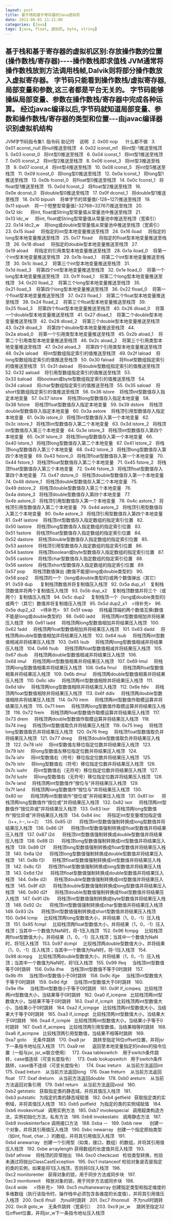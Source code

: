 ```yaml
---
layout: post
title: 基于栈和基于寄存器的Java虚拟机
date: 2011-06-01 11:21:00
categories: [Java]
tags: [java, float, 虚拟机, byte, string]
---
```

基于栈和基于寄存器的虚拟机区别:存放操作数的位置(操作数栈/寄存器)----操作数栈即求值栈
JVM通常将操作数栈放到方法调用栈帧,Dalvik则将部分操作数放入虚拟寄存器。
字节码只能看到操作数栈/虚拟寄存器,局部变量和参数,这三者都是平台无关的。
字节码能够操纵局部变量、参数在操作数栈/寄存器中完成各种运算。
经过javac编译以后,字节码就知道局部变量、参数和操作数栈/寄存器的类型和位置---由javac编译器识别虚拟机结构
-------------------------------------------------------------------------------------------------------

JVM字节码指令集1. 指令码 助记符    说明  
2. 0x00 nop      什么都不做  
3. 0x01 aconst_null 将null推送至栈顶  
4. 0x02 iconst_m1   将int型-1推送至栈顶  
5. 0x03 iconst_0   将int型0推送至栈顶  
6. 0x04 iconst_1   将int型1推送至栈顶  
7. 0x05 iconst_2   将int型2推送至栈顶  
8. 0x06 iconst_3   将int型3推送至栈顶  
9. 0x07 iconst_4   将int型4推送至栈顶  
10. 0x08 iconst_5   将int型5推送至栈顶  
11. 0x09 lconst_0   将long型0推送至栈顶  
12. 0x0a lconst_1   将long型1推送至栈顶  
13. 0x0b fconst_0   将float型0推送至栈顶  
14. 0x0c fconst_1   将float型1推送至栈顶  
15. 0x0d fconst_2   将float型2推送至栈顶  
16. 0x0e dconst_0   将double型0推送至栈顶  
17. 0x0f dconst_1   将double型1推送至栈顶  
18. 0x10 bipush    将单字节的常量值(-128~127)推送至栈顶  
19. 0x11 sipush    将一个短整型常量值(-32768~32767)推送至栈顶  
20. 0x12 ldc      将int, float或String型常量值从常量池中推送至栈顶  
21. 0x13 ldc_w     将int, float或String型常量值从常量池中推送至栈顶（宽索引）  
22. 0x14 ldc2_w    将long或double型常量值从常量池中推送至栈顶（宽索引）  
23. 0x15 iload     将指定的int型本地变量推送至栈顶  
24. 0x16 lload     将指定的long型本地变量推送至栈顶  
25. 0x17 fload     将指定的float型本地变量推送至栈顶  
26. 0x18 dload     将指定的double型本地变量推送至栈顶  
27. 0x19 aload     将指定的引用类型本地变量推送至栈顶  
28. 0x1a iload_0    将第一个int型本地变量推送至栈顶  
29. 0x1b iload_1    将第二个int型本地变量推送至栈顶  
30. 0x1c iload_2    将第三个int型本地变量推送至栈顶  
31. 0x1d iload_3    将第四个int型本地变量推送至栈顶  
32. 0x1e lload_0    将第一个long型本地变量推送至栈顶  
33. 0x1f lload_1    将第二个long型本地变量推送至栈顶  
34. 0x20 lload_2    将第三个long型本地变量推送至栈顶  
35. 0x21 lload_3    将第四个long型本地变量推送至栈顶  
36. 0x22 fload_0    将第一个float型本地变量推送至栈顶  
37. 0x23 fload_1    将第二个float型本地变量推送至栈顶  
38. 0x24 fload_2    将第三个float型本地变量推送至栈顶  
39. 0x25 fload_3    将第四个float型本地变量推送至栈顶  
40. 0x26 dload_0    将第一个double型本地变量推送至栈顶  
41. 0x27 dload_1    将第二个double型本地变量推送至栈顶  
42. 0x28 dload_2    将第三个double型本地变量推送至栈顶  
43. 0x29 dload_3    将第四个double型本地变量推送至栈顶  
44. 0x2a aload_0    将第一个引用类型本地变量推送至栈顶  
45. 0x2b aload_1    将第二个引用类型本地变量推送至栈顶  
46. 0x2c aload_2    将第三个引用类型本地变量推送至栈顶  
47. 0x2d aload_3    将第四个引用类型本地变量推送至栈顶  
48. 0x2e iaload    将int型数组指定索引的值推送至栈顶  
49. 0x2f laload    将long型数组指定索引的值推送至栈顶  
50. 0x30 faload    将float型数组指定索引的值推送至栈顶  
51. 0x31 daload    将double型数组指定索引的值推送至栈顶  
52. 0x32 aaload    将引用型数组指定索引的值推送至栈顶  
53. 0x33 baload    将boolean或byte型数组指定索引的值推送至栈顶  
54. 0x34 caload    将char型数组指定索引的值推送至栈顶  
55. 0x35 saload    将short型数组指定索引的值推送至栈顶  
56. 0x36 istore    将栈顶int型数值存入指定本地变量  
57. 0x37 lstore    将栈顶long型数值存入指定本地变量  
58. 0x38 fstore    将栈顶float型数值存入指定本地变量  
59. 0x39 dstore    将栈顶double型数值存入指定本地变量  
60. 0x3a astore    将栈顶引用型数值存入指定本地变量  
61. 0x3b istore_0   将栈顶int型数值存入第一个本地变量  
62. 0x3c istore_1   将栈顶int型数值存入第二个本地变量  
63. 0x3d istore_2   将栈顶int型数值存入第三个本地变量  
64. 0x3e istore_3   将栈顶int型数值存入第四个本地变量  
65. 0x3f lstore_0   将栈顶long型数值存入第一个本地变量  
66. 0x40 lstore_1   将栈顶long型数值存入第二个本地变量  
67. 0x41 lstore_2   将栈顶long型数值存入第三个本地变量  
68. 0x42 lstore_3   将栈顶long型数值存入第四个本地变量  
69. 0x43 fstore_0   将栈顶float型数值存入第一个本地变量  
70. 0x44 fstore_1   将栈顶float型数值存入第二个本地变量  
71. 0x45 fstore_2   将栈顶float型数值存入第三个本地变量  
72. 0x46 fstore_3   将栈顶float型数值存入第四个本地变量  
73. 0x47 dstore_0   将栈顶double型数值存入第一个本地变量  
74. 0x48 dstore_1   将栈顶double型数值存入第二个本地变量  
75. 0x49 dstore_2   将栈顶double型数值存入第三个本地变量  
76. 0x4a dstore_3   将栈顶double型数值存入第四个本地变量  
77. 0x4b astore_0   将栈顶引用型数值存入第一个本地变量  
78. 0x4c astore_1   将栈顶引用型数值存入第二个本地变量  
79. 0x4d astore_2   将栈顶引用型数值存入第三个本地变量  
80. 0x4e astore_3   将栈顶引用型数值存入第四个本地变量  
81. 0x4f iastore    将栈顶int型数值存入指定数组的指定索引位置  
82. 0x50 lastore    将栈顶long型数值存入指定数组的指定索引位置  
83. 0x51 fastore    将栈顶float型数值存入指定数组的指定索引位置  
84. 0x52 dastore    将栈顶double型数值存入指定数组的指定索引位置  
85. 0x53 aastore    将栈顶引用型数值存入指定数组的指定索引位置  
86. 0x54 bastore    将栈顶boolean或byte型数值存入指定数组的指定索引位置  
87. 0x55 castore    将栈顶char型数值存入指定数组的指定索引位置  
88. 0x56 sastore    将栈顶short型数值存入指定数组的指定索引位置  
89. 0x57 pop      将栈顶数值弹出 (数值不能是long或double类型的)  
90. 0x58 pop2     将栈顶的一个（long或double类型的)或两个数值弹出（其它）  
91. 0x59 dup      复制栈顶数值并将复制值压入栈顶  
92. 0x5a dup_x1    复制栈顶数值并将两个复制值压入栈顶  
93. 0x5b dup_x2    复制栈顶数值并将三个（或两个）复制值压入栈顶  
94. 0x5c dup2     复制栈顶一个（long或double类型的)或两个（其它）数值并将复制值压入栈顶  
95. 0x5d dup2_x1    <待补充>  
96. 0x5e dup2_x2    <待补充>  
97. 0x5f swap     将栈最顶端的两个数值互换(数值不能是long或double类型的)  
98. 0x60 iadd     将栈顶两int型数值相加并将结果压入栈顶  
99. 0x61 ladd     将栈顶两long型数值相加并将结果压入栈顶  
100. 0x62 fadd     将栈顶两float型数值相加并将结果压入栈顶  
101. 0x63 dadd     将栈顶两double型数值相加并将结果压入栈顶  
102. 0x64 isub     将栈顶两int型数值相减并将结果压入栈顶  
103. 0x65 lsub     将栈顶两long型数值相减并将结果压入栈顶  
104. 0x66 fsub     将栈顶两float型数值相减并将结果压入栈顶  
105. 0x67 dsub     将栈顶两double型数值相减并将结果压入栈顶  
106. 0x68 imul     将栈顶两int型数值相乘并将结果压入栈顶  
107. 0x69 lmul     将栈顶两long型数值相乘并将结果压入栈顶  
108. 0x6a fmul     将栈顶两float型数值相乘并将结果压入栈顶  
109. 0x6b dmul     将栈顶两double型数值相乘并将结果压入栈顶  
110. 0x6c idiv     将栈顶两int型数值相除并将结果压入栈顶  
111. 0x6d ldiv     将栈顶两long型数值相除并将结果压入栈顶  
112. 0x6e fdiv     将栈顶两float型数值相除并将结果压入栈顶  
113. 0x6f ddiv     将栈顶两double型数值相除并将结果压入栈顶  
114. 0x70 irem     将栈顶两int型数值作取模运算并将结果压入栈顶  
115. 0x71 lrem     将栈顶两long型数值作取模运算并将结果压入栈顶  
116. 0x72 frem     将栈顶两float型数值作取模运算并将结果压入栈顶  
117. 0x73 drem     将栈顶两double型数值作取模运算并将结果压入栈顶  
118. 0x74 ineg     将栈顶int型数值取负并将结果压入栈顶  
119. 0x75 lneg     将栈顶long型数值取负并将结果压入栈顶  
120. 0x76 fneg     将栈顶float型数值取负并将结果压入栈顶  
121. 0x77 dneg     将栈顶double型数值取负并将结果压入栈顶  
122. 0x78 ishl     将int型数值左移位指定位数并将结果压入栈顶  
123. 0x79 lshl     将long型数值左移位指定位数并将结果压入栈顶  
124. 0x7a ishr     将int型数值右（符号）移位指定位数并将结果压入栈顶  
125. 0x7b lshr     将long型数值右（符号）移位指定位数并将结果压入栈顶  
126. 0x7c iushr     将int型数值右（无符号）移位指定位数并将结果压入栈顶  
127. 0x7d lushr     将long型数值右（无符号）移位指定位数并将结果压入栈顶  
128. 0x7e iand     将栈顶两int型数值作“按位与”并将结果压入栈顶  
129. 0x7f land     将栈顶两long型数值作“按位与”并将结果压入栈顶  
130. 0x80 ior      将栈顶两int型数值作“按位或”并将结果压入栈顶  
131. 0x81 lor      将栈顶两long型数值作“按位或”并将结果压入栈顶  
132. 0x82 ixor     将栈顶两int型数值作“按位异或”并将结果压入栈顶  
133. 0x83 lxor     将栈顶两long型数值作“按位异或”并将结果压入栈顶  
134. 0x84 iinc     将指定int型变量增加指定值（i++, i--, i+=2）  
135. 0x85 i2l      将栈顶int型数值强制转换成long型数值并将结果压入栈顶  
136. 0x86 i2f      将栈顶int型数值强制转换成float型数值并将结果压入栈顶  
137. 0x87 i2d      将栈顶int型数值强制转换成double型数值并将结果压入栈顶  
138. 0x88 l2i      将栈顶long型数值强制转换成int型数值并将结果压入栈顶  
139. 0x89 l2f      将栈顶long型数值强制转换成float型数值并将结果压入栈顶  
140. 0x8a l2d      将栈顶long型数值强制转换成double型数值并将结果压入栈顶  
141. 0x8b f2i      将栈顶float型数值强制转换成int型数值并将结果压入栈顶  
142. 0x8c f2l      将栈顶float型数值强制转换成long型数值并将结果压入栈顶  
143. 0x8d f2d      将栈顶float型数值强制转换成double型数值并将结果压入栈顶  
144. 0x8e d2i      将栈顶double型数值强制转换成int型数值并将结果压入栈顶  
145. 0x8f d2l      将栈顶double型数值强制转换成long型数值并将结果压入栈顶  
146. 0x90 d2f      将栈顶double型数值强制转换成float型数值并将结果压入栈顶  
147. 0x91 i2b      将栈顶int型数值强制转换成byte型数值并将结果压入栈顶  
148. 0x92 i2c      将栈顶int型数值强制转换成char型数值并将结果压入栈顶  
149. 0x93 i2s      将栈顶int型数值强制转换成short型数值并将结果压入栈顶  
150. 0x94 lcmp     比较栈顶两long型数值大小，并将结果（1，0，-1）压入栈顶  
151. 0x95 fcmpl     比较栈顶两float型数值大小，并将结果（1，0，-1）压入栈顶；当其中一个数值为NaN时，将-1压入栈顶  
152. 0x96 fcmpg     比较栈顶两float型数值大小，并将结果（1，0，-1）压入栈顶；当其中一个数值为NaN时，将1压入栈顶  
153. 0x97 dcmpl     比较栈顶两double型数值大小，并将结果（1，0，-1）压入栈顶；当其中一个数值为NaN时，将-1压入栈顶  
154. 0x98 dcmpg     比较栈顶两double型数值大小，并将结果（1，0，-1）压入栈顶；当其中一个数值为NaN时，将1压入栈顶  
155. 0x99 ifeq     当栈顶int型数值等于0时跳转  
156. 0x9a ifne     当栈顶int型数值不等于0时跳转  
157. 0x9b iflt     当栈顶int型数值小于0时跳转  
158. 0x9c ifge     当栈顶int型数值大于等于0时跳转  
159. 0x9d ifgt     当栈顶int型数值大于0时跳转  
160. 0x9e ifle     当栈顶int型数值小于等于0时跳转  
161. 0x9f if_icmpeq   比较栈顶两int型数值大小，当结果等于0时跳转  
162. 0xa0 if_icmpne   比较栈顶两int型数值大小，当结果不等于0时跳转  
163. 0xa1 if_icmplt   比较栈顶两int型数值大小，当结果小于0时跳转  
164. 0xa2 if_icmpge   比较栈顶两int型数值大小，当结果大于等于0时跳转  
165. 0xa3 if_icmpgt   比较栈顶两int型数值大小，当结果大于0时跳转  
166. 0xa4 if_icmple   比较栈顶两int型数值大小，当结果小于等于0时跳转  
167. 0xa5 if_acmpeq   比较栈顶两引用型数值，当结果相等时跳转  
168. 0xa6 if_acmpne   比较栈顶两引用型数值，当结果不相等时跳转  
169. 0xa7 goto     无条件跳转  
170. 0xa8 jsr      跳转至指定16位offset位置，并将jsr下一条指令地址压入栈顶  
171. 0xa9 ret      返回至本地变量指定的index的指令位置（一般与jsr, jsr_w联合使用）  
172. 0xaa tableswitch    用于switch条件跳转，case值连续（可变长度指令）  
173. 0xab lookupswitch   用于switch条件跳转，case值不连续（可变长度指令）  
174. 0xac ireturn    从当前方法返回int  
175. 0xad lreturn    从当前方法返回long  
176. 0xae freturn    从当前方法返回float  
177. 0xaf dreturn    从当前方法返回double  
178. 0xb0 areturn    从当前方法返回对象引用  
179. 0xb1 return    从当前方法返回void  
180. 0xb2 getstatic   获取指定类的静态域，并将其值压入栈顶  
181. 0xb3 putstatic   为指定的类的静态域赋值  
182. 0xb4 getfield   获取指定类的实例域，并将其值压入栈顶  
183. 0xb5 putfield   为指定的类的实例域赋值  
184. 0xb6 invokevirtual   调用实例方法  
185. 0xb7 invokespecial   调用超类构造方法，实例初始化方法，私有方法  
186. 0xb8 invokestatic   调用静态方法  
187. 0xb9 invokeinterface 调用接口方法  
188. 0xba --  
189. 0xbb new      创建一个对象，并将其引用值压入栈顶  
190. 0xbc newarray   创建一个指定原始类型（如int, float, char…）的数组，并将其引用值压入栈顶  
191. 0xbd anewarray   创建一个引用型（如类，接口，数组）的数组，并将其引用值压入栈顶  
192. 0xbe arraylength 获得数组的长度值并压入栈顶  
193. 0xbf athrow    将栈顶的异常抛出  
194. 0xc0 checkcast   检验类型转换，检验未通过将抛出ClassCastException  
195. 0xc1 instanceof 检验对象是否是指定的类的实例，如果是将1压入栈顶，否则将0压入栈顶  
196. 0xc2 monitorenter   获得对象的锁，用于同步方法或同步块  
197. 0xc3 monitorexit    释放对象的锁，用于同步方法或同步块  
198. 0xc4 wide     <待补充>  
199. 0xc5 multianewarray 创建指定类型和指定维度的多维数组（执行该指令时，操作栈中必须包含各维度的长度值），并将其引用值压入栈顶  
200. 0xc6 ifnull    为null时跳转  
201. 0xc7 ifnonnull   不为null时跳转  
202. 0xc8 goto_w    无条件跳转（宽索引）  
203. 0xc9 jsr_w     跳转至指定32位offset位置，并将jsr_w下一条指令地址压入栈顶  

 
